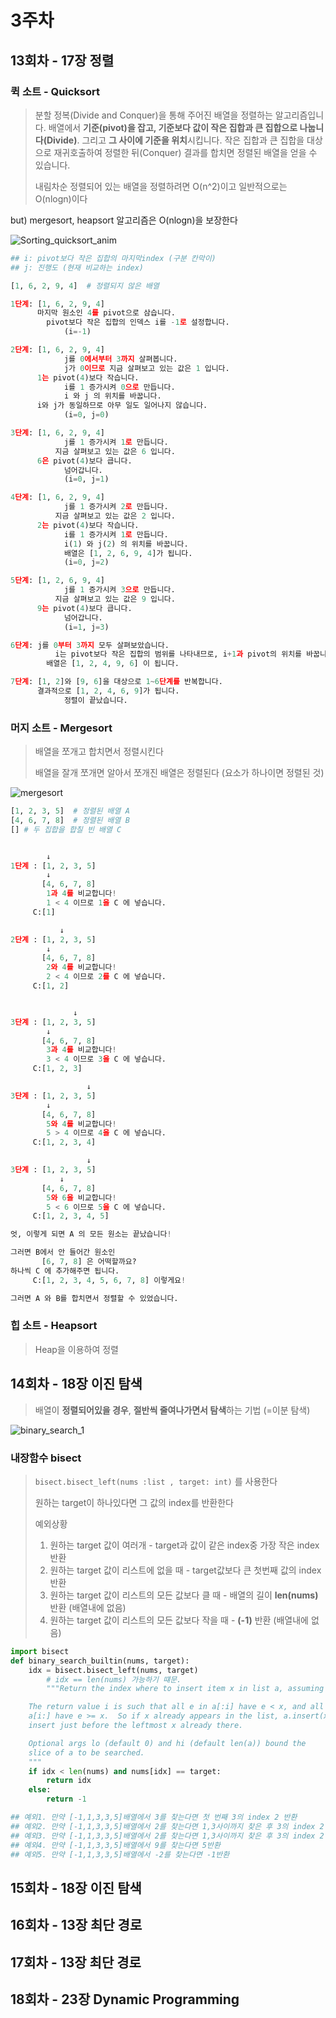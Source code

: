 # 3주차

## 13회차 - 17장 정렬



### 퀵 소트 - Quicksort

> 분할 정복(Divide and Conquer)을 통해 주어진 배열을 정렬하는 알고리즘입니다.
> 배열에서 **기준(pivot)을 잡고, 기준보다 값이 작은 집합과 큰 집합으로 나눕니다(Divide)**.
> 그리고 **그 사이에 기준을 위치**시킵니다. 작은 집합과 큰 집합을 대상으로 재귀호출하여 정렬한 뒤(Conquer) 결과를 합치면 정렬된 배열을 얻을 수 있습니다.
>
> 내림차순 정렬되어 있는 배열을 정렬하려면 O(n^2)이고 일반적으로는 O(nlogn)이다

but) mergesort, heapsort 알고리즘은 O(nlogn)을 보장한다



![Sorting_quicksort_anim](md-images/Sorting_quicksort_anim.gif)



```python
## i: pivot보다 작은 집합의 마지막index (구분 칸막이)
## j: 진행도 (현재 비교하는 index)

[1, 6, 2, 9, 4]  # 정렬되지 않은 배열

1단계: [1, 6, 2, 9, 4]
      마지막 원소인 4를 pivot으로 삼습니다.
	    pivot보다 작은 집합의 인덱스 i를 -1로 설정합니다.
			(i=-1)

2단계: [1, 6, 2, 9, 4]
			j를 0에서부터 3까지 살펴봅니다. 
			j가 0이므로 지금 살펴보고 있는 값은 1 입니다.
      1는 pivot(4)보다 작습니다.
			i를 1 증가시켜 0으로 만듭니다.
			i 와 j 의 위치를 바꿉니다.
      i와 j가 동일하므로 아무 일도 일어나지 않습니다.
			(i=0, j=0)

3단계: [1, 6, 2, 9, 4]
			j를 1 증가시켜 1로 만듭니다.
		  지금 살펴보고 있는 값은 6 입니다.
      6은 pivot(4)보다 큽니다.
			넘어갑니다.
			(i=0, j=1)

4단계: [1, 6, 2, 9, 4]
			j를 1 증가시켜 2로 만듭니다.
		  지금 살펴보고 있는 값은 2 입니다.
      2는 pivot(4)보다 작습니다.
			i를 1 증가시켜 1로 만듭니다.
			i(1) 와 j(2) 의 위치를 바꿉니다.
			배열은 [1, 2, 6, 9, 4]가 됩니다.
			(i=0, j=2)

5단계: [1, 2, 6, 9, 4]
			j를 1 증가시켜 3으로 만듭니다.
		  지금 살펴보고 있는 값은 9 입니다.
      9는 pivot(4)보다 큽니다.
			넘어갑니다.
			(i=1, j=3)

6단계: j를 0부터 3까지 모두 살펴보았습니다.
		  i는 pivot보다 작은 집합의 범위를 나타내므로, i+1과 pivot의 위치를 바꿉니다.
	    배열은 [1, 2, 4, 9, 6] 이 됩니다.

7단계: [1, 2]와 [9, 6]을 대상으로 1~6단계를 반복합니다.
      결과적으로 [1, 2, 4, 6, 9]가 됩니다.
			정렬이 끝났습니다.
```



### 머지 소트 - Mergesort

> 배열을 쪼개고 합치면서 정렬시킨다
>
> 배열을 잘개 쪼개면 알아서 쪼개진 배열은 정렬된다 (요소가 하나이면 정렬된 것)



![mergesort](md-images/mergesort.png)



```python
[1, 2, 3, 5]  # 정렬된 배열 A
[4, 6, 7, 8]  # 정렬된 배열 B
[] # 두 집합을 합칠 빈 배열 C


        ↓
1단계 : [1, 2, 3, 5] 
        ↓
       [4, 6, 7, 8] 
        1과 4를 비교합니다!
        1 < 4 이므로 1을 C 에 넣습니다.
     C:[1]

           ↓
2단계 : [1, 2, 3, 5] 
        ↓
       [4, 6, 7, 8] 
        2와 4를 비교합니다!
        2 < 4 이므로 2를 C 에 넣습니다.
     C:[1, 2]


              ↓
3단계 : [1, 2, 3, 5] 
        ↓
       [4, 6, 7, 8] 
        3과 4를 비교합니다!
        3 < 4 이므로 3을 C 에 넣습니다.
     C:[1, 2, 3]

                 ↓
3단계 : [1, 2, 3, 5] 
        ↓
       [4, 6, 7, 8] 
        5와 4를 비교합니다!
        5 > 4 이므로 4을 C 에 넣습니다.
     C:[1, 2, 3, 4]

                 ↓
3단계 : [1, 2, 3, 5] 
           ↓
       [4, 6, 7, 8] 
        5와 6을 비교합니다!
        5 < 6 이므로 5을 C 에 넣습니다.
     C:[1, 2, 3, 4, 5]

엇, 이렇게 되면 A 의 모든 원소는 끝났습니다!

그러면 B에서 안 들어간 원소인
       [6, 7, 8] 은 어떡할까요?
하나씩 C 에 추가해주면 됩니다.
     C:[1, 2, 3, 4, 5, 6, 7, 8] 이렇게요!

그러면 A 와 B를 합치면서 정렬할 수 있었습니다.
```



### 힙 소트 - Heapsort

> Heap을 이용하여 정렬





## 14회차 - 18장 이진 탐색

> 배열이 **정렬되어있을 경우**, **절반씩 줄여나가면서 탐색**하는 기법 (=이분 탐색)



![binary_search_1](md-images/binary_search_1.png)



### 내장함수 bisect

> `bisect.bisect_left(nums :list , target: int)` 를 사용한다
>
> 원하는 target이 하나있다면 그 값의 index를 반환한다
>
> 예외상황
>
> 1. 원하는 target 값이 여러개 - target과 값이 같은 index중 가장 작은 index 반환
> 2. 원하는 target 값이 리스트에 없을 때 - target값보다 큰 첫번째 값의 index 반환
> 3. 원하는 target 값이 리스트의 모든 값보다 클 때 - 배열의 길이 **len(nums)** 반환 (배열내에 없음)
> 4. 원하는 target 값이 리스트의 모든 값보다 작을 때 -  **(-1)** 반환 (배열내에 없음)

```python
import bisect
def binary_search_builtin(nums, target):
    idx = bisect.bisect_left(nums, target)
		# idx == len(nums) 가능하기 떄문.
		"""Return the index where to insert item x in list a, assuming a is sorted.

    The return value i is such that all e in a[:i] have e < x, and all e in
    a[i:] have e >= x.  So if x already appears in the list, a.insert(x) will
    insert just before the leftmost x already there.

    Optional args lo (default 0) and hi (default len(a)) bound the
    slice of a to be searched.
    """
    if idx < len(nums) and nums[idx] == target:
        return idx
    else:
        return -1

## 예외1. 만약 [-1,1,3,3,5]배열에서 3를 찾는다면 첫 번째 3의 index 2 반환
## 예외2. 만약 [-1,1,3,3,5]배열에서 2를 찾는다면 1,3사이까지 찾은 후 3의 index 2 반환
## 예외3. 만약 [-1,1,3,3,5]배열에서 2를 찾는다면 1,3사이까지 찾은 후 3의 index 2 반환
## 예외4. 만약 [-1,1,3,3,5]배열에서 9를 찾는다면 5반환
## 예외5. 만약 [-1,1,3,3,5]배열에서 -2를 찾는다면 -1반환
```







## 15회차 - 18장 이진 탐색

## 16회차 - 13장 최단 경로

## 17회차 - 13장 최단 경로

## 18회차 - 23장 Dynamic Programming



